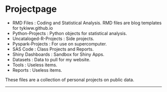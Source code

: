 # Projectpage

- RMD Files : Coding and Statistical Analysis. RMD files are blog templates for tykiww.github.io
- Python-Projects : Python objects for statistical analysis.
- Uncataloged-R-Projects : Side projects.
- Pyspark-Projects : For use on supercomputer.
- SAS Code : Class Projects and Reports.
- Shiny Dashboards : Sandbox for Shiny Apps.
- Datasets : Data to pull for my website.
- Tools : Useless items.
- Reports : Useless items.


These files are a collection of personal projects on public data.


<hr>

